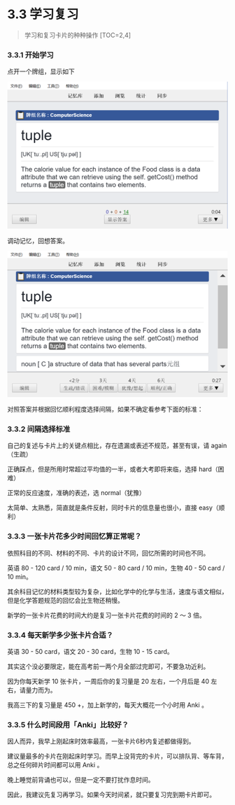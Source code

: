 # 3.3 学习复习
> 学习和复习卡片的种种操作
[TOC=2,4]
### 3.3.1 开始学习

点开一个牌组，显示如下

![](../.gitbook/assets/tim-jie-tu-20180912103002.png)

调动记忆，回想答案。

![](../.gitbook/assets/tim-jie-tu-20180912103021.png)

  
对照答案并根据回忆顺利程度选择间隔，如果不确定看参考下面的标准：

### 3.3.2 间隔选择标准

自己的复述与卡片上的关键点相比，存在遗漏或表述不规范，甚至有误，请 again（生疏）

正确踩点，但是所用时常超过平均值的一半，或者大考即将来临，选择 hard（困难）

正常的反应速度，准确的表述，选 normal（犹豫）

太简单、太熟悉，简直就是条件反射，同时卡片的信息量也很小，直接 easy（顺利）

### 3.3.3 一张卡片花多少时间回忆算正常呢？

依照科目的不同、材料的不同、卡片的设计不同，回忆所需的时间也不同。

英语 80 - 120 card / 10 min，语文 50 - 80 card / 10 min，生物 40 - 50 card / 10 min。

其余科目记忆的材料类型较为复杂，比如化学中的化学与生活，速度与语文相似，但是化学答题规范的回忆会比生物还稍慢。

新学的一张卡片花费的时间大约是复习一张卡片花费的时间的 2 ～ 3 倍。

### 3.3.4 每天新学多少张卡片合适？

英语 30 - 50 card，语文 20 - 30 card，生物 10 - 15 card。

其实这个没必要限定，能在高考前一两个月全部过完即可，不要急功近利。

因为你每天新学 10 张卡片，一周后你的复习量是 20 左右，一个月后是 40 左右，请量力而为。

我高三下的复习量是 450 +，加上新学的，每天大概花一个小时用 Anki 。

### 3.3.5 什么时间段用「Anki」比较好？

因人而异，我早上刚起床时效率最高，一张卡片6秒内复述都做得到。

建议量最多的卡片在刚起床时学习。而早上没背完的卡片，可以排队背、等车背，总之任何碎片时间都可以用 Anki 。

晚上睡觉前背诵也可以，但是一定不要打扰作息时间。

因此，我建议先复习再学习。如果今天时间紧，就只要复习完到期卡片即可。

